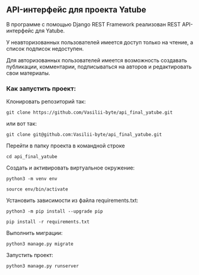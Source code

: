 ## API-интерфейс для проекта Yatube

В программе с помощью Django REST Framework реализован REST API-интерфейс для Yatube.

У неавторизованных пользователей имеется доступ только на чтение, а список подписок недоступен.

Для авторизованных пользователей имеется возможность создавать публикации, комментарии, подписываться на авторов и редактировать свои материалы.

### Как запустить проект:

Клонировать репозиторий так:

```
git clone https://github.com/Vasilii-byte/api_final_yatube.git
```
или вот так:
```
git clone git@github.com:Vasilii-byte/api_final_yatube.git
```

Перейти в папку проекта в командной строке
```
cd api_final_yatube
```

Cоздать и активировать виртуальное окружение:

```
python3 -m venv env
```

```
source env/bin/activate
```

Установить зависимости из файла requirements.txt:

```
python3 -m pip install --upgrade pip
```

```
pip install -r requirements.txt
```

Выполнить миграции:

```
python3 manage.py migrate
```

Запустить проект:

```
python3 manage.py runserver
```
